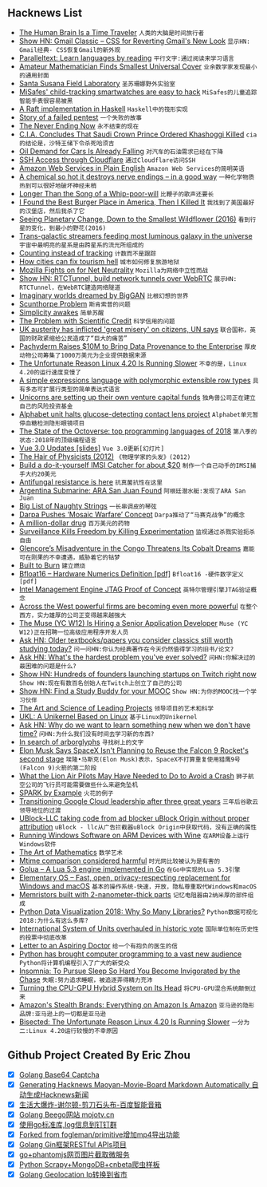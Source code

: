 ## Hacknews List


- [The Human Brain Is a Time Traveler](https://www.nytimes.com/interactive/2018/11/15/magazine/tech-design-ai-prediction.html)  `人类的大脑是时间旅行者`
- [Show HN: Gmail Classic – CSS for Reverting Gmail&#39;s New Look](https://github.com/shellscape/gmail-classic)  `显示HN: Gmail经典- CSS恢复Gmail的新外观`
- [Paralleltext: Learn languages by reading](http://paralleltext.io/)  `平行文字:通过阅读来学习语言`
- [Amateur Mathematician Finds Smallest Universal Cover](https://www.quantamagazine.org/amateur-mathematician-finds-smallest-universal-cover-20181115/)  `业余数学家发现最小的通用封面`
- [Santa Susana Field Laboratory](https://en.wikipedia.org/wiki/Santa_Susana_Field_Laboratory)  `圣苏珊娜野外实验室`
- [MiSafes&#39; child-tracking smartwatches are easy to hack](https://www.bbc.com/news/technology-46195189)  `MiSafes的儿童追踪智能手表很容易被黑`
- [A Raft implementation in Haskell](https://github.com/adjoint-io/raft)  `Haskell中的筏形实现`
- [Story of a failed pentest](https://threader.app/thread/1063423110513418240)  `一个失败的故事`
- [The Never Ending Now](http://www.perell.com/blog/never-ending-now)  `永不结束的现在`
- [C.I.A. Concludes That Saudi Crown Prince Ordered Khashoggi Killed](https://www.nytimes.com/2018/11/16/us/politics/cia-saudi-crown-prince-khashoggi.html)  `cia的结论是，沙特王储下令杀死哈须吉`
- [Oil Demand for Cars Is Already Falling](https://www.bloomberg.com/opinion/articles/2018-11-16/oil-demand-for-cars-and-transportation-is-already-falling)  `对汽车的石油需求已经在下降`
- [SSH Access through Cloudflare](https://blog.cloudflare.com/releasing-the-cloudflare-access-feature-that-let-us-smash-a-vpn-on-stage/?h)  `通过Cloudflare访问SSH`
- [Amazon Web Services in Plain English](https://www.expeditedssl.com/aws-in-plain-english)  `Amazon Web Services的简明英语`
- [A chemical so hot it destroys nerve endings – in a good way](https://www.wired.com/story/resiniferatoxin/)  `一种化学物质热到可以很好地破坏神经末梢`
- [Longer Than the Song of a Whip-poor-will](https://www.oxfordamerican.org/item/1648-longer-than-the-song-of-a-whip-poor-will)  `比鞭子的歌声还要长`
- [I Found the Best Burger Place in America, Then I Killed It](https://www.thrillist.com/eat/portland/stanichs-closed-will-it-reopen-burger-quest)  `我找到了美国最好的汉堡店，然后我杀了它`
- [Seeing Planetary Change, Down to the Smallest Wildflower (2016)](http://www.averyreview.com/issues/16/seeing-planetary-change)  `看到行星的变化，到最小的野花(2016)`
- [Trans-galactic streamers feeding most luminous galaxy in the universe](https://phys.org/news/2018-11-trans-galactic-streamers-luminous-galaxy-universe.html)  `宇宙中最明亮的星系是由跨星系的流光所组成的`
- [Counting instead of tracking](https://fcused.at/2018/counting-instead-of-tracking.html)  `计数而不是跟踪`
- [How cities can fix tourism hell](https://techcrunch.com/2018/11/17/how-cities-can-fix-tourism-hell/)  `城市如何修复旅游地狱`
- [Mozilla Fights on for Net Neutrality](https://blog.mozilla.org/blog/2018/11/16/mozilla-fights-on-for-net-neutrality/)  `Mozilla为网络中立性而战`
- [Show HN: RTCTunnel, build network tunnels over WebRTC](https://github.com/rtctunnel/rtctunnel)  `展示HN: RTCTunnel，在WebRTC建造网络隧道`
- [Imaginary worlds dreamed by BigGAN](http://aiweirdness.com/post/178619746932/imaginary-worlds-dreamed-by-biggan)  `比根幻想的世界`
- [Scunthorpe Problem](https://en.wikipedia.org/wiki/Scunthorpe_problem)  `斯肯索普的问题`
- [Simplicity awakes](http://jehanne.io/2018/11/15/simplicity-awakes.html)  `简单苏醒`
- [The Problem with Scientific Credit](http://nautil.us/issue/66/clockwork/the-problem-with-scientific-credit)  `科学信用的问题`
- [UK austerity has inflicted &#39;great misery&#39; on citizens, UN says](https://www.theguardian.com/society/2018/nov/16/uk-austerity-has-inflicted-great-misery-on-citizens-un-says)  `联合国称，英国的财政紧缩给公民造成了“巨大的痛苦”`
- [Pachyderm Raises $10M to Bring Data Provenance to the Enterprise](http://www.pachyderm.io/2018/11/15/Series-A.html)  `厚皮动物公司筹集了1000万美元为企业提供数据来源`
- [The Unfortunate Reason Linux 4.20 Is Running Slower](https://www.phoronix.com/scan.php?page=article&amp;item=linux-420-bisect&amp;num=1)  `不幸的是，Linux 4.20的运行速度变慢了`
- [A simple expressions language with polymorphic extensible row types](https://github.com/willtim/Expresso)  `具有多态可扩展行类型的简单表达式语言`
- [Unicorns are setting up their own venture capital funds](https://www.bloomberg.com/opinion/articles/2018-11-15/unicorns-starting-their-own-vcs-welcome-to-peak-tech)  `独角兽公司正在建立自己的风险投资基金`
- [Alphabet unit halts glucose-detecting contact lens project](https://www.reuters.com/article/us-alphabet-verily/alphabet-unit-halts-glucose-detecting-contact-lens-project-idUSKCN1NL2B5)  `Alphabet单元暂停血糖检测隐形眼镜项目`
- [The State of the Octoverse: top programming languages of 2018](https://blog.github.com/2018-11-15-state-of-the-octoverse-top-programming-languages/)  `第八季的状态:2018年的顶级编程语言`
- [Vue 3.0 Updates [slides]](https://docs.google.com/presentation/d/1yhPGyhQrJcpJI2ZFvBme3pGKaGNiLi709c37svivv0o/preview?slide=id.p)  `Vue 3.0更新[幻灯片]`
- [The Hair of Physicists (2012)](http://blog.nuclearsecrecy.com/2012/06/22/friday-image-the-hair-physicists-1930s/)  `《物理学家的头发》(2012)`
- [Build a do-it-yourself IMSI Catcher for about $20](https://motherboard.vice.com/en_us/article/gy7qm9/how-i-made-imsi-catcher-cheap-amazon-github)  `制作一个自己动手的IMSI捕手大约20美元`
- [Antifungal resistance is here](https://www.theatlantic.com/science/archive/2018/11/when-tulips-kill/574489/)  `抗真菌抗性在这里`
- [Argentina Submarine: ARA San Juan Found](https://www.bbc.com/news/world-latin-america-46245686)  `阿根廷潜水艇:发现了ARA San Juan`
- [Big List of Naughty Strings](https://github.com/minimaxir/big-list-of-naughty-strings)  `一长串调皮的琴弦`
- [Darpa Pushes ‘Mosaic Warfare’ Concept](http://www.nationaldefensemagazine.org/articles/2018/11/16/darpa-pushes-mosaic-warfare-concept)  `Darpa推动了“马赛克战争”的概念`
- [A million-dollar drug](https://newsinteractives.cbc.ca/longform/glybera)  `百万美元的药物`
- [Surveillance Kills Freedom by Killing Experimentation](https://www.wired.com/story/mcsweeneys-excerpt-the-right-to-experiment/)  `监视通过杀戮实验扼杀自由`
- [Glencore’s Misadventure in the Congo Threatens Its Cobalt Dreams](https://www.bloomberg.com/news/features/2018-11-16/glencore-s-misadventure-in-the-congo-threatens-its-cobalt-dreams)  `嘉能可在刚果的不幸遭遇，威胁着它的钴梦`
- [Built to Burn](https://99percentinvisible.org/episode/built-to-burn/)  `建立燃烧`
- [Bfloat16 – Hardware Numerics Definition [pdf]](https://software.intel.com/sites/default/files/managed/40/8b/bf16-hardware-numerics-definition-white-paper.pdf)  `Bfloat16 -硬件数字定义[pdf]`
- [Intel Management Engine JTAG Proof of Concept](https://github.com/ptresearch/IntelTXE-PoC)  `英特尔管理引擎JTAG验证概念`
- [Across the West powerful firms are becoming even more powerful](https://www.economist.com/special-report/2018/11/15/across-the-west-powerful-firms-are-becoming-even-more-powerful)  `在整个西方，实力雄厚的公司正变得越来越强大`
- [The  Muse (YC W12) Is Hiring a Senior Application Developer](https://www.themuse.com/jobs/themuse/senior-application-developer-a54ebf)  `Muse (YC W12)正在招聘一位高级应用程序开发人员`
- [Ask HN: Older textbooks/papers you consider classics still worth studying today?](item?id=18469649)  `问一问HN:你认为经典著作在今天仍然值得学习的旧书/论文?`
- [Ask HN: What&#39;s the hardest problem you&#39;ve ever solved?](item?id=18477387)  `问HN:你解决过的最困难的问题是什么?`
- [Show HN: Hundreds of founders launching startups on Twitch right now](https://24hrstartup.com/)  `Show HN:现在有数百名创始人在Twitch上创立了自己的公司`
- [Show HN: Find a Study Buddy for your MOOC](https://stacks.courses/)  `Show HN:为你的MOOC找一个学习伙伴`
- [The Art and Science of Leading Projects](https://www.teamgantt.com/art-science-of-leading-projects)  `领导项目的艺术和科学`
- [UKL: A Unikernel Based on Linux](https://next.redhat.com/2018/11/14/ukl-a-unikernel-based-on-linux/)  `基于Linux的Unikernel`
- [Ask HN: Why do we want to learn something new when we don&#39;t have time?](item?id=18476626)  `问HN:为什么我们没有时间去学习新的东西?`
- [In search of arborglyphs](https://thetahoeweekly.com/2018/06/in-search-of-arborglyph/)  `寻找树上的文字`
- [Elon Musk Says SpaceX Isn&#39;t Planning to Reuse the Falcon 9 Rocket&#39;s second stage](https://www.bloomberg.com/news/articles/2018-11-17/musk-spacex-not-planning-to-reuse-falcon-9-aims-to-speed-bfr)  `埃隆•马斯克(Elon Musk)表示，SpaceX不打算重复使用猎鹰9号(Falcon 9)火箭的第二阶段`
- [What the Lion Air Pilots May Have Needed to Do to Avoid a Crash](https://www.nytimes.com/interactive/2018/11/16/world/asia/lion-air-crash-cockpit.html)  `狮子航空公司的飞行员可能需要做些什么来避免坠机`
- [SPARK by Example](https://github.com/tofgarion/spark-by-example)  `火花的例子`
- [Transitioning Google Cloud leadership after three great years](https://cloud.google.com/blog/topics/inside-google-cloud/transitioning-google-cloud-after-three-great-years)  `三年后谷歌云领导地位的过渡`
- [UBlock-LLC taking code from ad blocker uBlock Origin without proper attribution](https://twitter.com/gorhill/status/1063777353678110720)  `uBlock - llc从广告拦截器uBlock Origin中获取代码，没有正确的属性`
- [Running Windows Software on ARM Devices with Wine](https://gist.github.com/MIvanchev/14de59fa2552d315ac74c30cf1c0b01e)  `在ARM设备上运行Windows软件`
- [The Art of Mathematics](https://krieger.jhu.edu/magazine/fall-2018-v16n1/the-art-of-mathematics/)  `数学艺术`
- [Mtime comparison considered harmful](https://apenwarr.ca/log/20181113)  `时光网比较被认为是有害的`
- [Golua – A Lua 5.3 engine implemented in Go](https://github.com/Azure/golua)  `在Go中实现的Lua 5.3引擎`
- [Elementary OS – Fast, open, privacy-respecting replacement for Windows and macOS](https://elementary.io/)  `基本的操作系统-快速，开放，隐私尊重取代Windows和macOS`
- [Memristors built with 2-nanometer-thick parts](https://arstechnica.com/science/2018/11/memristors-built-with-2-nanometer-thick-parts/)  `记忆电阻器由2纳米厚的部件组成`
- [Python Data Visualization 2018: Why So Many Libraries?](https://www.anaconda.com/blog/developer-blog/python-data-visualization-2018-why-so-many-libraries/)  `Python数据可视化2018:为什么有这么多库?`
- [International System of Units overhauled in historic vote](http://www.npl.co.uk/news/international-system-of-units-overhauled-in-historic-vote)  `国际单位制在历史性的投票中彻底改革`
- [Letter to an Aspiring Doctor](https://www.firstthings.com/article/2018/12/letter-to-an-aspiring-doctor)  `给一个有抱负的医生的信`
- [Python has brought computer programming to a vast new audience](https://www.economist.com/science-and-technology/2018/07/19/python-has-brought-computer-programming-to-a-vast-new-audience)  `Python将计算机编程引入了广大的新受众`
- [Insomnia: To Pursue Sleep So Hard You Become Invigorated by the Chase](https://longreads.com/2018/11/15/insomnia-to-pursue-sleep-so-hard-you-become-invigorated-by-the-chase/)  `失眠:努力追求睡眠，被追逐弄得精力充沛`
- [Turning the CPU-GPU Hybrid System on Its Head](https://www.nextplatform.com/2018/11/16/turning-the-cpu-gpu-hybrid-system-on-its-head/)  `将CPU-GPU混合系统颠倒过来`
- [Amazon&#39;s Stealth Brands: Everything on Amazon Is Amazon](https://www.nytimes.com/2018/11/15/style/this-is-also-amazon.html)  `亚马逊的隐形品牌:亚马逊上的一切都是亚马逊`
- [Bisected: The Unfortunate Reason Linux 4.20 Is Running Slower](https://www.phoronix.com/scan.php?page=article&amp;item=linux-420-bisect)  `一分为二:Linux 4.20运行较慢的不幸原因`

## Github Project Created By Eric Zhou

- [x] [Golang Base64 Captcha](https://github.com/mojocn/base64Captcha)
- [x] [Generating Hacknews Maoyan-Movie-Board Markdown Automatically 自动生成Hacknews新闻](https://github.com/dejavuzhou/md-genie)
- [x] [生活大爆炸-谢尔顿-剪刀石头布-百度智能音箱](https://github.com/mojocn/dueros-bang-game)
- [x] [Golang Beego网站 mojotv.cn](https://github.com/mojocn/www.mojotv.cn)
- [x] [使用go标准库,log信息到钉钉群](https://github.com/mojocn/dooger)
- [x] [Forked from fogleman/primitive增加mp4导出功能](https://github.com/mojocn/primitive)
- [x] [Golang Gin框架RESTful APIs项目](https://github.com/JJJJJJJerk/ezier-golang-web-api-framework)
- [x] [go+phantomjs网页图片截取微服务](https://github.com/mojocn/screen_shot)
- [x] [Python Scrapy+MongoDB+cnbeta爬虫样板](https://github.com/mojocn/scrapy_mongodb_boilerplate_cnbeta)
- [x] [Golang Geolocation Ip转换到省市](https://github.com/mojocn/ip2location)